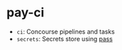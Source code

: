 # pay-ci

- `ci`: Concourse pipelines and tasks
- `secrets`: Secrets store using [pass](https://passwordstore.org)
